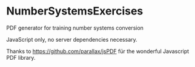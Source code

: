 # NumberSystemsExercises
PDF generator for training number systems conversion

JavaScript only, no server dependencies necessary.

Thanks to https://github.com/parallax/jsPDF für the wonderful Javascript PDF library.
